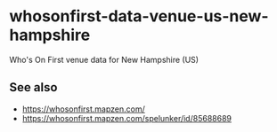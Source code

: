 # whosonfirst-data-venue-us-new-hampshire

Who's On First venue data for New Hampshire (US)

## See also

* https://whosonfirst.mapzen.com/
* https://whosonfirst.mapzen.com/spelunker/id/85688689
